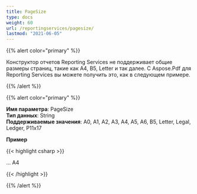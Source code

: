 ```yaml
---
title: PageSize
type: docs
weight: 60
url: /reportingservices/pagesize/
lastmod: "2021-06-05"
---
```


{{% alert color="primary" %}}

Конструктор отчетов Reporting Services не поддерживает общие размеры страниц, такие как A4, B5, Letter и так далее. С Aspose.Pdf для Reporting Services вы можете получить это, как в следующем примере.

{{% /alert %}}

{{% alert color="primary" %}}

**Имя параметра**: PageSize  
**Тип данных**: String  
**Поддерживаемые значения**: A0, A1, A2, A3, A4, A5, A6, B5, Letter, Legal, Ledger, P11x17  

**Пример**

{{< highlight csharp >}}

<Render>
…
    <Extension Name="APPDF" Type="Aspose.Pdf.ReportingServices.Renderer,Aspose.Pdf.ReportingServices">
    <Configuration>
    <PageSize>A4</PageSize>
    </Configuration>
    </Extension>
</Render>

{{< /highlight >}}

{{% /alert %}}